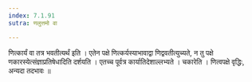 ```yaml
---
index: 7.1.91
sutra: णलुत्तमो वा

---
```

  णित्कार्यं वा तत्र भवतीत्यर्थं इति । एतेन पक्षे णित्कर्यस्याभावाद्वा णिद्ववतीत्युच्यते, न तु पक्षे णकारस्येत्संज्ञाप्रतिषेधादिति दर्शयति । एतच्च पूर्वत्र कार्यातिदेशाल्लभ्यते । चकारेति । णित्वपक्षे वृद्धिः, अन्यदा तदभावः ॥
